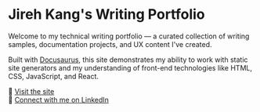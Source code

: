 # Jireh Kang's Writing Portfolio

Welcome to my technical writing portfolio — a curated collection of writing samples, documentation projects, and UX content I've created.

Built with [Docusaurus](https://docusaurus.io/), this site demonstrates my ability to work with static site generators and my understanding of front-end technologies like HTML, CSS, JavaScript, and React.

🔗 [Visit the site](https://jirehkang.github.io/writing-portfolio/)  
💼 [Connect with me on LinkedIn](https://www.linkedin.com/in/jirehkang/)